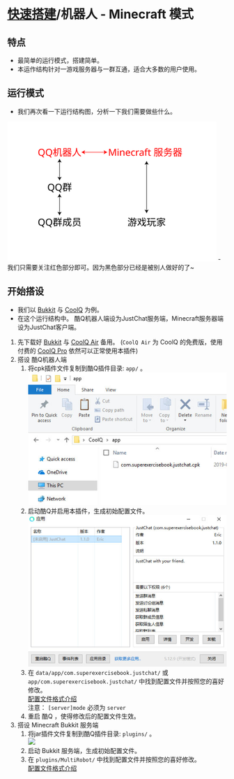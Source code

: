 # [快速搭建](../)/机器人 - Minecraft 模式

## 特点
- 最简单的运行模式，搭建简单。
- 本运作结构针对一游戏服务器与一群互通，适合大多数的用户使用。

## 运行模式
- 我们再次看一下运行结构图，分析一下我们需要做些什么。
<img src="image/structure.svg" width="480"/>
- 我们只需要关注红色部分即可。因为黑色部分已经是被别人做好的了~

## 开始搭设
- 我们以 [Bukkit](../../install/bukkit) 与 [CoolQ](../../install/coolq) 为例。
- 在这个运行结构中。 酷Q机器人端设为JustChat服务端，Minecraft服务器端设为JustChat客户端。
1. 先下载好 [Bukkit](https://bukkit.org) 与 [CoolQ Air](https://cq.im/air) 备用。 
(`CoolQ Air` 为 CoolQ 的免费版，使用付费的 [CoolQ Pro](https://cq.im/pro) 依然可以正常使用本插件)
1. 搭设 酷Q机器人端
	1. 将cpk插件文件复制到酷Q插件目录: `app/` 。  
	![](image/cq_0.jpg)
	1. 启动酷Q并启用本插件，生成初始配置文件。  
	![](image/cq_1.jpg)
	1. 在 `data/app/com.superexercisebook.justchat/` 或 `app/com.superexercisebook.justchat/` 中找到配置文件并按照您的喜好修改。  
	[配置文件格式介绍](../../install/coolq/#配置文件)  
	注意： `[server]mode` 必须为 `server`
	1. 重启 酷Q ，使得修改后的配置文件生效。
1. 搭设 Minecraft Bukkit 服务端
	1. 将jar插件文件复制到酷Q插件目录: `plugins/` 。  
	![](image/bukkit_0.jpg)
	1. 启动 Bukkit 服务端，生成初始配置文件。
	1. 在 `plugins/MultiRobot/`  中找到配置文件并按照您的喜好修改。  
	[配置文件格式介绍](../../install/bukkit/#配置文件)  
	<!-- 注意： 在这种运行结构中， `serverPulse` 可以设置为 `0` 。   >
	1. 重启 Bukkit ，使得修改后的配置文件生效。